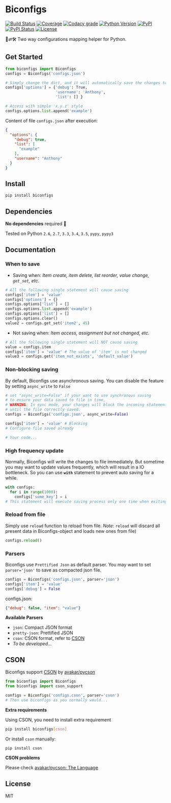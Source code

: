 # Biconfigs
[![Build Status](https://img.shields.io/travis/antfu/biconfigs.svg?style=flat-square)](https://travis-ci.org/antfu/biconfigs)
[![Coverage](https://img.shields.io/codecov/c/github/antfu/biconfigs.svg?style=flat-square)](https://codecov.io/gh/antfu/biconfigs)
[![Codacy grade](https://img.shields.io/codacy/grade/4bf188eecc374c76b5c6ddbe93315078.svg?style=flat-square)](https://www.codacy.com/app/anthonyfu117/biconfigs/dashboard)
[![Python Version](https://img.shields.io/pypi/pyversions/biconfigs.svg?style=flat-square)](https://pypi.python.org/pypi/biconfigs)
[![PyPI](https://img.shields.io/pypi/v/biconfigs.svg?style=flat-square)](https://pypi.python.org/pypi/biconfigs)
[![PyPI Status](https://img.shields.io/pypi/status/biconfigs.svg?style=flat-square)](https://pypi.python.org/pypi/biconfigs)
[![License](https://img.shields.io/pypi/l/biconfigs.svg?style=flat-square)](https://github.com/antfu/biconfigs/blob/master/LICENSE)

📄⇄🛠 Two way configurations mapping helper for Python.

## Get Started
```python
from biconfigs import Biconfigs
configs = Biconfigs('configs.json')

# Simply change the dict, and it will automatically save the changes to file.
configs['options'] = {'debug': True,
                      'username': 'Anthony',
                      'list': [] }

# Access with simple 'x.y.z' style
configs.options.list.append('example')
```
Content of file `configs.json` after execution:
```json
{
  "options": {
    "debug": true,
    "list": [
      "example"
    ],
    "username": "Anthony"
  }
}
```

## Install
```sh
pip install biconfigs
```

## Dependencies
**No dependencies** required 🎉

Tested on Python `2.6`, `2.7`, `3.3`, `3.4`, `3.5`, `pypy`, `pypy3`

## Documentation
### When to save
- Saving when: *Item create, item delete, list reorder, value change, `get_set`, etc.*
```python
# All the following single statement will cause saving
configs['item'] = 'value'
configs['options'] = {}
configs.options['list'] = []
configs.options.list.append('example')
configs.options['list'] = []
configs.options.clear()
value2 = configs.get_set('item2', 45)
```

- Not saving when: *Item access, assignment but not changed, etc.*
```python
# All the following single statement will NOT cause saving
value = configs.item
configs['item'] = 'value' # The value of 'item' is not changed
value3 = configs.get('item_not_exists', 'default_value')
```

### Non-blocking saving
By default, Biconfigs use asynchronous saving. You can disable the feature
by setting `async_write` to `False`
```python
# set "async_write=False" if your want to use synchronous saving
# to ensure your data saved to file in time,
# WARNING: In sync mode, your changes will block the incoming statement
# until the file correctly saved.
configs = Biconfigs('configs.json', async_write=False)

configs['item'] = 'value' # Blocking
# Configure file saved already

# Your code...
```

### High frequency update
Normally, Biconfigs will write the changes to file immediately. But sometime you
may want to update values frequently, which will result in a IO bottleneck. So you
can use **`with`** statement to prevent auto saving for a while.
```python
with configs:
  for i in range(1000):
    configs['some_key'] = i
# This statement will execute saving process only one time when exiting "with" scope
```

### Reload from file
Simply use `reload` function to reload from file.
*Note*: `reload` will discard all present data in Biconfigs-object and loads new ones from file)
```python
configs.reload()
```

### Parsers
Biconfigs use `Prettified Json` as default parser.
You may want to set `parser='json'` to save as compacted json file.
```python
configs = Biconfigs('configs.json', parser='json')
configs['item'] = 'value'
configs['debug'] = False
```
configs.json:
```json
{"debug": false, "item": "value"}
```

**Available Parsers**

 - `json`: Compact JSON format
 - `pretty-json`: Prettified JSON
 - `cson`: CSON format, refer to [CSON](#cson)
 - *To be developed...*

## CSON
Biconfigs support [CSON](https://github.com/bevry/cson) by [avakar/pycson](https://github.com/avakar/pycson)

```python
from biconfigs import Biconfigs
from biconfigs import cson_support

configs = Biconfigs('configs.cson', parser='cson')
# Then use biconfigs as you normally would...
```

**Extra requirements**

Using CSON, you need to install extra requirement
```sh
pip install biconfigs[cson]
```
Or install `cson` manually:
```sh
pip install cson
```

**CSON problems**

Please check [avakar/pycson: The Language](https://github.com/avakar/pycson#the-language)


## License
MIT

